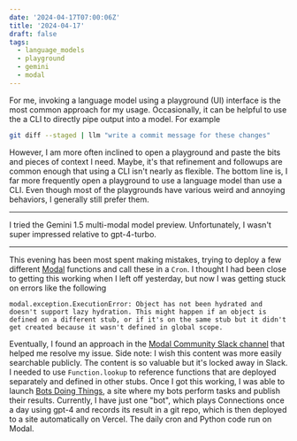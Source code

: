 ```yaml
---
date: '2024-04-17T07:00:06Z'
title: '2024-04-17'
draft: false
tags:
  - language_models
  - playground
  - gemini
  - modal
---
```


For me, invoking a language model using a playground (UI) interface is the most common approach for my usage.
Occasionally, it can be helpful to use the a CLI to directly pipe output into a model.
For example

```sh
git diff --staged | llm "write a commit message for these changes"
```

However, I am more often inclined to open a playground and paste the bits and pieces of context I need.
Maybe, it's that refinement and followups are common enough that using a CLI isn't nearly as flexible.
The bottom line is, I far more frequently open a playground to use a language model than use a CLI.
Even though most of the playgrounds have various weird and annoying behaviors, I generally still prefer them.

---

I tried the Gemini 1.5 multi-modal model preview.
Unfortunately, I wasn't super impressed relative to gpt-4-turbo.

---

This evening has been most spent making mistakes, trying to deploy a few different [Modal](https://modal.com/) functions and call these in a `Cron`.
I thought I had been close to getting this working when I left off yesterday, but now I was getting stuck on errors like the following

```text wrap=true
modal.exception.ExecutionError: Object has not been hydrated and doesn't support lazy hydration. This might happen if an object is defined on a different stub, or if it's on the same stub but it didn't get created because it wasn't defined in global scope.
```

Eventually, I found an approach in the [Modal Community Slack channel](https://modal.com/slack) that helped me resolve my issue.
Side note: I wish this content was more easily searchable publicly. The content is so valuable but it's locked away in Slack.
I needed to use `Function.lookup` to reference functions that are deployed separately and defined in other stubs.
Once I got this working, I was able to launch [Bots Doing Things](https://bots-doing-things.vercel.app/), a site where my bots perform tasks and publish their results.
Currently, I have just one "bot", which plays Connections once a day using gpt-4 and records its result in a git repo, which is then deployed to a site automatically on Vercel.
The daily cron and Python code run on Modal.

